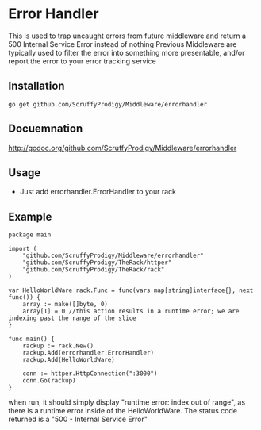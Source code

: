 # Error Handler
This is used to trap uncaught errors from future middleware and return a 500 Internal Service Error instead of nothing
Previous Middleware are typically used to filter the error into something more presentable, and/or report the error to your error tracking service

## Installation
`go get github.com/ScruffyProdigy/Middleware/errorhandler`

## Docuemnation
http://godoc.org/github.com/ScruffyProdigy/Middleware/errorhandler

## Usage

* Just add errorhandler.ErrorHandler to your rack

## Example

	package main

	import (
		"github.com/ScruffyProdigy/Middleware/errorhandler"
		"github.com/ScruffyProdigy/TheRack/httper"
		"github.com/ScruffyProdigy/TheRack/rack"
	)

	var HelloWorldWare rack.Func = func(vars map[string]interface{}, next func()) {
		array := make([]byte, 0)
		array[1] = 0 //this action results in a runtime error; we are indexing past the range of the slice
	}

	func main() {
		rackup := rack.New()
		rackup.Add(errorhandler.ErrorHandler)
		rackup.Add(HelloWorldWare)

		conn := httper.HttpConnection(":3000")
		conn.Go(rackup)
	}
	

when run, it should simply display "runtime error: index out of range", as there is a runtime error inside of the HelloWorldWare.  The status code returned is a "500 - Internal Service Error"